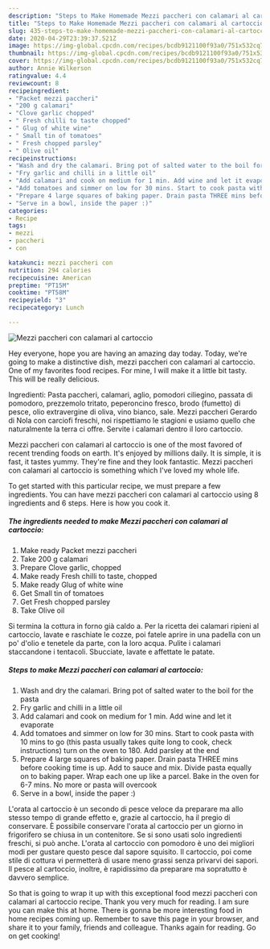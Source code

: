 ```yaml
---
description: "Steps to Make Homemade Mezzi paccheri con calamari al cartoccio"
title: "Steps to Make Homemade Mezzi paccheri con calamari al cartoccio"
slug: 435-steps-to-make-homemade-mezzi-paccheri-con-calamari-al-cartoccio
date: 2020-04-29T23:39:37.521Z
image: https://img-global.cpcdn.com/recipes/bcdb9121100f93a0/751x532cq70/mezzi-paccheri-con-calamari-al-cartoccio-recipe-main-photo.jpg
thumbnail: https://img-global.cpcdn.com/recipes/bcdb9121100f93a0/751x532cq70/mezzi-paccheri-con-calamari-al-cartoccio-recipe-main-photo.jpg
cover: https://img-global.cpcdn.com/recipes/bcdb9121100f93a0/751x532cq70/mezzi-paccheri-con-calamari-al-cartoccio-recipe-main-photo.jpg
author: Annie Wilkerson
ratingvalue: 4.4
reviewcount: 8
recipeingredient:
- "Packet mezzi paccheri"
- "200 g calamari"
- "Clove garlic chopped"
- " Fresh chilli to taste chopped"
- " Glug of white wine"
- " Small tin of tomatoes"
- " Fresh chopped parsley"
- " Olive oil"
recipeinstructions:
- "Wash and dry the calamari. Bring pot of salted water to the boil for the pasta"
- "Fry garlic and chilli in a little oil"
- "Add calamari and cook on medium for 1 min. Add wine and let it evaporate"
- "Add tomatoes and simmer on low for 30 mins. Start to cook pasta with 10 mins to go (this pasta usually takes quite long to cook, check instructions) turn on the oven to 180. Add parsley at the end"
- "Prepare 4 large squares of baking paper. Drain pasta THREE mins before cooking time is up. Add to sauce and mix. Divide pasta equally on to baking paper. Wrap each one up like a parcel. Bake in the oven for 6-7 mins. No more or pasta will overcook"
- "Serve in a bowl, inside the paper :)"
categories:
- Recipe
tags:
- mezzi
- paccheri
- con

katakunci: mezzi paccheri con 
nutrition: 294 calories
recipecuisine: American
preptime: "PT15M"
cooktime: "PT58M"
recipeyield: "3"
recipecategory: Lunch

---
```



![Mezzi paccheri con calamari al cartoccio](https://img-global.cpcdn.com/recipes/bcdb9121100f93a0/751x532cq70/mezzi-paccheri-con-calamari-al-cartoccio-recipe-main-photo.jpg)

Hey everyone, hope you are having an amazing day today. Today, we're going to make a distinctive dish, mezzi paccheri con calamari al cartoccio. One of my favorites food recipes. For mine, I will make it a little bit tasty. This will be really delicious.

Ingredienti: Pasta paccheri, calamari, aglio, pomodori ciliegino, passata di pomodoro, prezzemolo tritato, peperoncino fresco, brodo (fumetto) di pesce, olio extravergine di oliva, vino bianco, sale. Mezzi paccheri Gerardo di Nola con carciofi freschi, noi rispettiamo le stagioni e usiamo quello che naturalmente la terra ci offre. Servite i calamari dentro il loro cartoccio.

Mezzi paccheri con calamari al cartoccio is one of the most favored of recent trending foods on earth. It's enjoyed by millions daily. It is simple, it is fast, it tastes yummy. They're fine and they look fantastic. Mezzi paccheri con calamari al cartoccio is something which I've loved my whole life.


To get started with this particular recipe, we must prepare a few ingredients. You can have mezzi paccheri con calamari al cartoccio using 8 ingredients and 6 steps. Here is how you cook it.

<!--inarticleads1-->

##### The ingredients needed to make Mezzi paccheri con calamari al cartoccio:

1. Make ready Packet mezzi paccheri
1. Take 200 g calamari
1. Prepare Clove garlic, chopped
1. Make ready  Fresh chilli to taste, chopped
1. Make ready  Glug of white wine
1. Get  Small tin of tomatoes
1. Get  Fresh chopped parsley
1. Take  Olive oil


Si termina la cottura in forno già caldo a. Per la ricetta dei calamari ripieni al cartoccio, lavate e raschiate le cozze, poi fatele aprire in una padella con un po&#39; d&#39;olio e tenetele da parte, con la loro acqua. Pulite i calamari staccandone i tentacoli. Sbucciate, lavate e affettate le patate. 

<!--inarticleads2-->

##### Steps to make Mezzi paccheri con calamari al cartoccio:

1. Wash and dry the calamari. Bring pot of salted water to the boil for the pasta
1. Fry garlic and chilli in a little oil
1. Add calamari and cook on medium for 1 min. Add wine and let it evaporate
1. Add tomatoes and simmer on low for 30 mins. Start to cook pasta with 10 mins to go (this pasta usually takes quite long to cook, check instructions) turn on the oven to 180. Add parsley at the end
1. Prepare 4 large squares of baking paper. Drain pasta THREE mins before cooking time is up. Add to sauce and mix. Divide pasta equally on to baking paper. Wrap each one up like a parcel. Bake in the oven for 6-7 mins. No more or pasta will overcook
1. Serve in a bowl, inside the paper :)


L&#39;orata al cartoccio è un secondo di pesce veloce da preparare ma allo stesso tempo di grande effetto e, grazie al cartoccio, ha il pregio di conservare. È possibile conservare l&#39;orata al cartoccio per un giorno in frigorifero se chiusa in un contenitore. Se si sono usati solo ingredienti freschi, si può anche. L&#39;orata al cartoccio con pomodoro è uno dei migliori modi per gustare questo pesce dal sapore squisito. Il cartoccio, poi come stile di cottura vi permetterà di usare meno grassi senza privarvi dei sapori. Il pesce al cartoccio, inoltre, è rapidissimo da preparare ma sopratutto è davvero semplice. 

So that is going to wrap it up with this exceptional food mezzi paccheri con calamari al cartoccio recipe. Thank you very much for reading. I am sure you can make this at home. There is gonna be more interesting food in home recipes coming up. Remember to save this page in your browser, and share it to your family, friends and colleague. Thanks again for reading. Go on get cooking!
